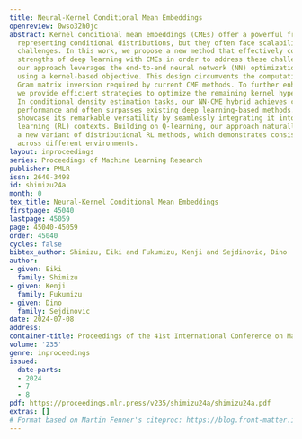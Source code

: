 ```yaml
---
title: Neural-Kernel Conditional Mean Embeddings
openreview: 0wso32h0jc
abstract: Kernel conditional mean embeddings (CMEs) offer a powerful framework for
  representing conditional distributions, but they often face scalability and expressiveness
  challenges. In this work, we propose a new method that effectively combines the
  strengths of deep learning with CMEs in order to address these challenges. Specifically,
  our approach leverages the end-to-end neural network (NN) optimization framework
  using a kernel-based objective. This design circumvents the computationally expensive
  Gram matrix inversion required by current CME methods. To further enhance performance,
  we provide efficient strategies to optimize the remaining kernel hyperparameters.
  In conditional density estimation tasks, our NN-CME hybrid achieves competitive
  performance and often surpasses existing deep learning-based methods. Lastly, we
  showcase its remarkable versatility by seamlessly integrating it into reinforcement
  learning (RL) contexts. Building on Q-learning, our approach naturally leads to
  a new variant of distributional RL methods, which demonstrates consistent effectiveness
  across different environments.
layout: inproceedings
series: Proceedings of Machine Learning Research
publisher: PMLR
issn: 2640-3498
id: shimizu24a
month: 0
tex_title: Neural-Kernel Conditional Mean Embeddings
firstpage: 45040
lastpage: 45059
page: 45040-45059
order: 45040
cycles: false
bibtex_author: Shimizu, Eiki and Fukumizu, Kenji and Sejdinovic, Dino
author:
- given: Eiki
  family: Shimizu
- given: Kenji
  family: Fukumizu
- given: Dino
  family: Sejdinovic
date: 2024-07-08
address:
container-title: Proceedings of the 41st International Conference on Machine Learning
volume: '235'
genre: inproceedings
issued:
  date-parts:
  - 2024
  - 7
  - 8
pdf: https://proceedings.mlr.press/v235/shimizu24a/shimizu24a.pdf
extras: []
# Format based on Martin Fenner's citeproc: https://blog.front-matter.io/posts/citeproc-yaml-for-bibliographies/
---
```

